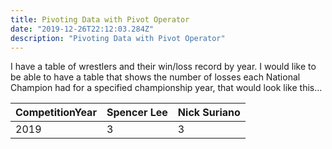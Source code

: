 ```yaml
---
title: Pivoting Data with Pivot Operator
date: "2019-12-26T22:12:03.284Z"
description: "Pivoting Data with Pivot Operator"
---
```


I have a table of wrestlers and their win/loss record by year. 
I would like to be able to have a table that shows the number of losses each National Champion had for a specified championship year, that would look like this...

| CompetitionYear | Spencer Lee | Nick Suriano |
| ----------- | ----------- | -----------
| 2019        | 3           | 3

